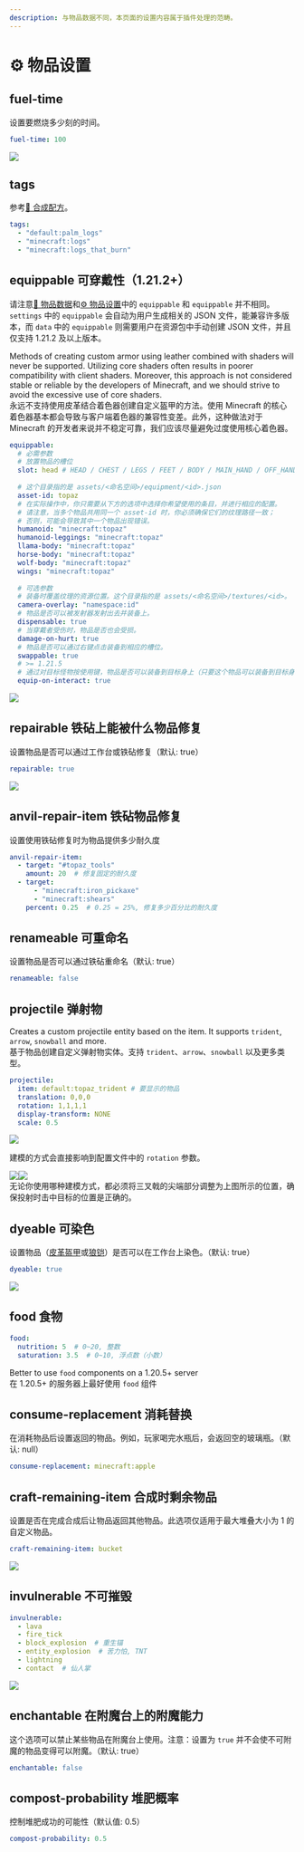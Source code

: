 ```yaml
---
description: 与物品数据不同，本页面的设置内容属于插件处理的范畴。
---
```


# ⚙️ 物品设置

## fuel-time <a href="#fuel-time" id="fuel-time"></a>

设置要燃烧多少刻的时间。

```yaml
fuel-time: 100
```

![](https://mo-mi.gitbook.io/~gitbook/image?url=https%3A%2F%2Fcontent.gitbook.com%2Fcontent%2FOgvQ1fEJPROp7131PPlK%2Fblobs%2FETo97tqrp6GsxMMc4zOX%2Fimage.png\&width=768\&dpr=4\&quality=100\&sign=624f167b\&sv=2)

## tags <a href="#tags" id="tags"></a>

参考[📖 合成配方](https://mo-mi.gitbook.io/xiaomomi-plugins/craftengine/plugin-wiki/craftengine/add-new-contents/recipes)。

```yaml
tags:
  - "default:palm_logs"
  - "minecraft:logs"
  - "minecraft:logs_that_burn"
```

## equippable 可穿戴性（1.21.2+） <a href="#equippable-1.21.2" id="equippable-1.21.2"></a>

请注意[🔢 物品数据](https://mo-mi.gitbook.io/xiaomomi-plugins/craftengine/plugin-wiki/craftengine/add-new-contents/items/item-data)和[⚙️ 物品设置](https://mo-mi.gitbook.io/xiaomomi-plugins/craftengine/plugin-wiki/craftengine/add-new-contents/items/item-settings)中的 `equippable` 和 `equippable` 并不相同。`settings` 中的 `equippable` 会自动为用户生成相关的 JSON 文件，能兼容许多版本，而 `data` 中的 `equippable` 则需要用户在资源包中手动创建 JSON 文件，并且仅支持 1.21.2 及以上版本。

Methods of creating custom armor using leather combined with shaders will never be supported. Utilizing core shaders often results in poorer compatibility with client shaders. Moreover, this approach is not considered stable or reliable by the developers of Minecraft, and we should strive to avoid the excessive use of core shaders.\
永远不支持使用皮革结合着色器创建自定义盔甲的方法。使用 Minecraft 的核心着色器基本都会导致与客户端着色器的兼容性变差。此外，这种做法对于 Minecraft 的开发者来说并不稳定可靠，我们应该尽量避免过度使用核心着色器。

```yaml
equippable:
  # 必需参数
  # 放置物品的槽位
  slot: head # HEAD / CHEST / LEGS / FEET / BODY / MAIN_HAND / OFF_HAND / SADDLE
  
  # 这个目录指的是 assets/<命名空间>/equipment/<id>.json
  asset-id: topaz
  # 在实际操作中，你只需要从下方的选项中选择你希望使用的条目，并进行相应的配置。
  # 请注意，当多个物品共用同一个 asset-id 时，你必须确保它们的纹理路径一致；
  # 否则，可能会导致其中一个物品出现错误。
  humanoid: "minecraft:topaz"
  humanoid-leggings: "minecraft:topaz"
  llama-body: "minecraft:topaz"
  horse-body: "minecraft:topaz"
  wolf-body: "minecraft:topaz"
  wings: "minecraft:topaz"
  
  # 可选参数
  # 装备时覆盖纹理的资源位置。这个目录指的是 assets/<命名空间>/textures/<id>。
  camera-overlay: "namespace:id"
  # 物品是否可以被发射器发射出去并装备上。
  dispensable: true
  # 当穿戴者受伤时，物品是否也会受损。
  damage-on-hurt: true
  # 物品是否可以通过右键点击装备到相应的槽位。
  swappable: true
  # >= 1.21.5
  # 通过对目标怪物按使用键，物品是否可以装备到目标身上（只要这个物品可以装备到目标身上）
  equip-on-interact: true
```

![](https://mo-mi.gitbook.io/~gitbook/image?url=https%3A%2F%2F1836335287-files.gitbook.io%2F%7E%2Ffiles%2Fv0%2Fb%2Fgitbook-x-prod.appspot.com%2Fo%2Fspaces%252FOgvQ1fEJPROp7131PPlK%252Fuploads%252FDrJjArxUMGqZdTcFNlbB%252Fimage.png%3Falt%3Dmedia%26token%3Db507bcfd-b23f-42d5-a610-51e45544b465\&width=768\&dpr=4\&quality=100\&sign=fe58be0c\&sv=2)

## repairable 铁砧上能被什么物品修复 <a href="#repairable" id="repairable"></a>

设置物品是否可以通过工作台或铁砧修复（默认: true）

```yaml
repairable: true
```

![](https://mo-mi.gitbook.io/~gitbook/image?url=https%3A%2F%2F1836335287-files.gitbook.io%2F%7E%2Ffiles%2Fv0%2Fb%2Fgitbook-x-prod.appspot.com%2Fo%2Fspaces%252FOgvQ1fEJPROp7131PPlK%252Fuploads%252FsFmbIZ3gKhZRd0i2aJ8N%252Fimage.png%3Falt%3Dmedia%26token%3D105464c8-4910-4b0e-9e68-a3f968468e99\&width=768\&dpr=4\&quality=100\&sign=f8247985\&sv=2)

## anvil-repair-item 铁砧物品修复 <a href="#anvil-repair-item" id="anvil-repair-item"></a>

设置使用铁砧修复时为物品提供多少耐久度

```yaml
anvil-repair-item:
  - target: "#topaz_tools"
    amount: 20  # 修复固定的耐久度
  - target:
      - "minecraft:iron_pickaxe"
      - "minecraft:shears"
    percent: 0.25  # 0.25 = 25%, 修复多少百分比的耐久度
```

## renameable 可重命名 <a href="#renameable" id="renameable"></a>

设置物品是否可以通过铁砧重命名（默认: true）

```yaml
renameable: false
```

## projectile 弹射物 <a href="#projectile" id="projectile"></a>

Creates a custom projectile entity based on the item. It supports `trident`, `arrow`, `snowball` and more.\
基于物品创建自定义弹射物实体。支持 `trident`、`arrow`、`snowball` 以及更多类型。

```yaml
projectile:
  item: default:topaz_trident # 要显示的物品
  translation: 0,0,0
  rotation: 1,1,1,1
  display-transform: NONE
  scale: 0.5
```

![](https://mo-mi.gitbook.io/~gitbook/image?url=https%3A%2F%2F1836335287-files.gitbook.io%2F%7E%2Ffiles%2Fv0%2Fb%2Fgitbook-x-prod.appspot.com%2Fo%2Fspaces%252FOgvQ1fEJPROp7131PPlK%252Fuploads%252FMXNMpGU2nEZuaIZZdXje%252Fimage.png%3Falt%3Dmedia%26token%3Da8d196fb-e093-4c29-a796-83ad28ca3cac\&width=768\&dpr=4\&quality=100\&sign=8efddc31\&sv=2)

建模的方式会直接影响到配置文件中的 `rotation` 参数。

![](https://mo-mi.gitbook.io/~gitbook/image?url=https%3A%2F%2F1836335287-files.gitbook.io%2F%7E%2Ffiles%2Fv0%2Fb%2Fgitbook-x-prod.appspot.com%2Fo%2Fspaces%252FOgvQ1fEJPROp7131PPlK%252Fuploads%252F6VmwwP0bhtIijZEsXG2e%252Fimage.png%3Falt%3Dmedia%26token%3Ddf1e2bd8-d608-4c19-9cf5-dcd2cc534505\&width=300\&dpr=4\&quality=100\&sign=9fbf83c3\&sv=2)![](https://mo-mi.gitbook.io/~gitbook/image?url=https%3A%2F%2F1836335287-files.gitbook.io%2F%7E%2Ffiles%2Fv0%2Fb%2Fgitbook-x-prod.appspot.com%2Fo%2Fspaces%252FOgvQ1fEJPROp7131PPlK%252Fuploads%252FL7y7eP6xIqwRXrLKlqcb%252Fimage.png%3Falt%3Dmedia%26token%3Ddf7f1d90-dffd-4db4-b3e9-c86195564187\&width=300\&dpr=4\&quality=100\&sign=ea21caea\&sv=2)\
无论你使用哪种建模方式，都必须将三叉戟的尖端部分调整为上图所示的位置，确保投射时击中目标的位置是正确的。

## dyeable 可染色 <a href="#dyeable" id="dyeable"></a>

设置物品（[皮革盔甲](https://zh.minecraft.wiki/w/%E7%9B%94%E7%94%B2#%E6%9F%93%E8%89%B2)或[狼铠](https://zh.minecraft.wiki/w/%E7%8B%BC%E9%93%A0)）是否可以在工作台上染色。（默认: true）

```yaml
dyeable: true
```

![](https://mo-mi.gitbook.io/~gitbook/image?url=https%3A%2F%2F1836335287-files.gitbook.io%2F%7E%2Ffiles%2Fv0%2Fb%2Fgitbook-x-prod.appspot.com%2Fo%2Fspaces%252FOgvQ1fEJPROp7131PPlK%252Fuploads%252FKPAQnbm7LyeQtQ6UHHyp%252Fimage.png%3Falt%3Dmedia%26token%3Dbbe9e687-6486-451f-8762-32849b4c0e34\&width=768\&dpr=4\&quality=100\&sign=af44b58\&sv=2)

## food 食物 <a href="#food" id="food"></a>

```yaml
food:
  nutrition: 5  # 0~20, 整数
  saturation: 3.5  # 0~10, 浮点数（小数）
```

Better to use `food` components on a 1.20.5+ server\
在 1.20.5+ 的服务器上最好使用 `food` 组件

## consume-replacement 消耗替换 <a href="#consume-replacement" id="consume-replacement"></a>

在消耗物品后设置返回的物品。例如，玩家喝完水瓶后，会返回空的玻璃瓶。（默认: null）

```yaml
consume-replacement: minecraft:apple
```

## craft-remaining-item 合成时剩余物品 <a href="#craft-remaining-item" id="craft-remaining-item"></a>

设置是否在完成合成后让物品返回其他物品。此选项仅适用于最大堆叠大小为 1 的自定义物品。

```yaml
craft-remaining-item: bucket
```

![](https://mo-mi.gitbook.io/~gitbook/image?url=https%3A%2F%2F1836335287-files.gitbook.io%2F%7E%2Ffiles%2Fv0%2Fb%2Fgitbook-x-prod.appspot.com%2Fo%2Fspaces%252FOgvQ1fEJPROp7131PPlK%252Fuploads%252FG5Gx2xMlH4SspQC1P66y%252Fimage.png%3Falt%3Dmedia%26token%3D5a6e6d26-8730-4f07-ae94-dabb0fc3b520\&width=768\&dpr=4\&quality=100\&sign=707a666e\&sv=2)

## invulnerable 不可摧毁 <a href="#invulnerable" id="invulnerable"></a>

```yaml
invulnerable:
  - lava
  - fire_tick
  - block_explosion  # 重生锚
  - entity_explosion  # 苦力怕, TNT
  - lightning
  - contact  # 仙人掌
```

![](https://mo-mi.gitbook.io/~gitbook/image?url=https%3A%2F%2F1836335287-files.gitbook.io%2F%7E%2Ffiles%2Fv0%2Fb%2Fgitbook-x-prod.appspot.com%2Fo%2Fspaces%252FOgvQ1fEJPROp7131PPlK%252Fuploads%252FHYC5C0eMeqoVtNWk2QbI%252Fimage.png%3Falt%3Dmedia%26token%3D15fdae30-932b-4ab3-9a00-a81102e5dccf\&width=768\&dpr=4\&quality=100\&sign=9de3289e\&sv=2)

## enchantable 在附魔台上的附魔能力 <a href="#enchantable" id="enchantable"></a>

这个选项可以禁止某些物品在附魔台上使用。注意：设置为 `true` 并不会使不可附魔的物品变得可以附魔。（默认: true）

```yaml
enchantable: false
```

## compost-probability 堆肥概率 <a href="#compost-probability" id="compost-probability"></a>

控制堆肥成功的可能性（默认值: 0.5）

```yaml
compost-probability: 0.5
```
